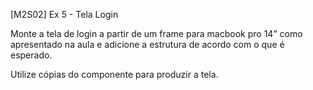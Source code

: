 [M2S02] Ex 5 - Tela Login

Monte a tela de login a partir de um frame para macbook pro 14” como apresentado na aula e adicione a estrutura de acordo com o que é esperado.

Utilize cópias do componente para produzir a tela.